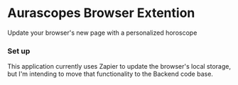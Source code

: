 # Aurascopes Browser Extention
Update your browser's new page with a personalized horoscope


### Set up
This application currently uses Zapier to update the browser's local storage, but I'm intending to move that functionality to the Backend code base.